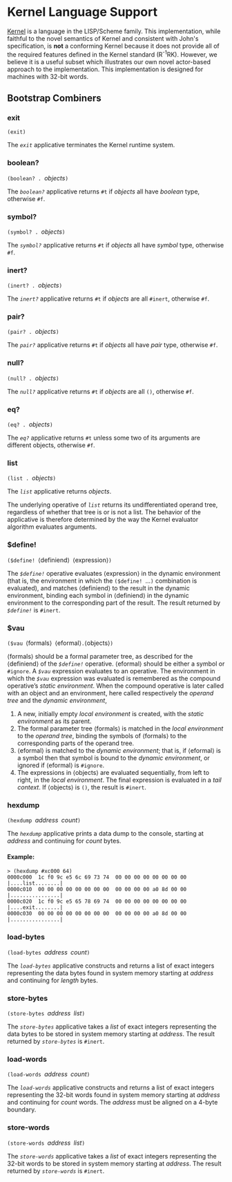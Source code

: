 # Kernel Language Support

[Kernel](https://web.cs.wpi.edu/~jshutt/kernel.html) is a language in the LISP/Scheme family.
This implementation, while faithful to the novel semantics of Kernel
and consistent with John's specification,
is **not** a conforming Kernel
because it does not provide all of the required features
defined in the Kernel standard (R<sup>-1</sup>RK).
However, we believe it is a useful subset
which illustrates our own novel actor-based approach to the implementation.
This implementation is designed for machines with 32-bit words.

## Bootstrap Combiners

### exit

`(exit)`

The _`exit`_ applicative terminates the Kernel runtime system.

### boolean?

`(boolean? . `_objects_`)`

The _`boolean?`_ applicative returns `#t`
if _objects_ all have _boolean_ type,
otherwise `#f`.

### symbol?

`(symbol? . `_objects_`)`

The _`symbol?`_ applicative returns `#t`
if _objects_ all have _symbol_ type,
otherwise `#f`.

### inert?

`(inert? . `_objects_`)`

The _`inert?`_ applicative returns `#t`
if _objects_ are all `#inert`,
otherwise `#f`.

### pair?

`(pair? . `_objects_`)`

The _`pair?`_ applicative returns `#t`
if _objects_ all have _pair_ type,
otherwise `#f`.

### null?

`(null? . `_objects_`)`

The _`null?`_ applicative returns `#t`
if _objects_ are all `()`,
otherwise `#f`.

### eq?

`(eq? . `_objects_`)`

The _`eq?`_ applicative returns `#t`
unless some two of its arguments are
different objects,
otherwise `#f`.

### list

`(list . `_objects_`)`

The _`list`_ applicative returns _objects_.

The underlying operative of _`list`_
returns its undifferentiated operand tree,
regardless of whether that tree is or is not a list.
The behavior of the applicative is therefore determined
by the way the Kernel evaluator algorithm evaluates arguments.

### $define!

`($define! `⟨definiend⟩` `⟨expression⟩`)`

The _`$define!`_ operative evaluates ⟨expression⟩ in the dynamic environment
(that is, the environment in which the `($define! `...`)` combination is evaluated),
and matches ⟨definiend⟩ to the result in the dynamic environment,
binding each symbol in ⟨definiend⟩ in the dynamic environment
to the corresponding part of the result.
The result returned by _`$define!`_ is `#inert`.

### $vau

`($vau `⟨formals⟩` `⟨eformal⟩` . `⟨objects⟩`)`

⟨formals⟩ should be a formal parameter tree,
as described for the ⟨definiend⟩ of the _`$define!`_ operative.
⟨eformal⟩ should be either a symbol or `#ignore`.
A _`$vau`_ expression evaluates to an operative.
The environment in which the _`$vau`_ expression was evaluated
is remembered as the compound operative’s _static environment_.
When the compound operative is later called with an object and an environment,
here called respectively the _operand tree_ and the _dynamic environment_,
  1. A new, initially empty _local environment_ is created,
  with the _static environment_ as its parent.
  2. The formal parameter tree ⟨formals⟩ is matched
  in the _local environment_ to the _operand tree_,
  binding the symbols of ⟨formals⟩
  to the corresponding parts of the operand tree.
  3. ⟨eformal⟩ is matched to the _dynamic environment_;
  that is, if ⟨eformal⟩ is a symbol then that symbol is bound to the _dynamic environment_,
  or ignored if ⟨eformal⟩ is `#ignore`.
  4. The expressions in ⟨objects⟩ are evaluated sequentially,
  from left to right, in the _local environment_.
  The final expression is evaluated in a _tail context_.
  If ⟨objects⟩ is `()`, the result is `#inert`.

### hexdump

`(hexdump `_address_` `_count_`)`

The _`hexdump`_ applicative prints a data dump to the console,
starting at _address_ and continuing for _count_ bytes.

#### Example:
```
> (hexdump #xc000 64)
0000c000  1c f0 9c e5 6c 69 73 74  00 00 00 00 00 00 00 00  |....list........|
0000c010  00 00 00 00 00 00 00 00  00 00 00 00 a0 8d 00 00  |................|
0000c020  1c f0 9c e5 65 78 69 74  00 00 00 00 00 00 00 00  |....exit........|
0000c030  00 00 00 00 00 00 00 00  00 00 00 00 a0 8d 00 00  |................|
```

### load-bytes

`(load-bytes `_address_` `_count_`)`

The _`load-bytes`_ applicative constructs and returns a list of exact integers
representing the data bytes found in system memory
starting at _address_ and continuing for _length_ bytes.

### store-bytes

`(store-bytes `_address_` `_list_`)`

The _`store-bytes`_ applicative takes a _list_ of exact integers
representing the data bytes to be stored in system memory
starting at _address_.
The result returned by _`store-bytes`_ is `#inert`.

### load-words

`(load-words `_address_` `_count_`)`

The _`load-words`_ applicative constructs and returns a list of exact integers
representing the 32-bit words found in system memory
starting at _address_ and continuing for _count_ words.
The _address_ must be aligned on a 4-byte boundary.

### store-words

`(store-words `_address_` `_list_`)`

The _`store-words`_ applicative takes a _list_ of exact integers
representing the 32-bit words to be stored in system memory
starting at _address_.
The result returned by _`store-words`_ is `#inert`.

